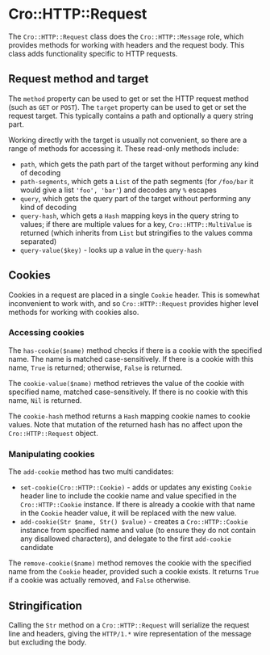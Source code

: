 # Cro::HTTP::Request

The `Cro::HTTP::Request` class does the `Cro::HTTP::Message` role, which
provides methods for working with headers and the request body. This class
adds functionality specific to HTTP requests.

## Request method and target

The `method` property can be used to get or set the HTTP request method (such
as `GET` or `POST`). The `target` property can be used to get or set the
request target. This typically contains a path and optionally a query string
part.

Working directly with the target is usually not convenient, so there are a
range of methods for accessing it. These read-only methods include:

* `path`, which gets the path part of the target without performing any kind
  of decoding
* `path-segments`, which gets a `List` of the path segments (for `/foo/bar`
  it would give a list `'foo', 'bar'`) and decodes any `%` escapes
* `query`, which gets the query part of the target without performing any
  kind of decoding
* `query-hash`, which gets a `Hash` mapping keys in the query string to
  values; if there are multiple values for a key, `Cro::HTTP::MultiValue` is
  returned (which inherits from `List` but stringifies to the values comma
  separated)
* `query-value($key)` - looks up a value in the `query-hash`

## Cookies

Cookies in a request are placed in a single `Cookie` header. This is somewhat
inconvenient to work with, and so `Cro::HTTP::Request` provides higher level
methods for working with cookies also.

### Accessing cookies

The `has-cookie($name)` method checks if there is a cookie with the specified
name. The name is matched case-sensitively. If there is a cookie with this
name, `True` is returned; otherwise, `False` is returned.

The `cookie-value($name)` method retrieves the value of the cookie with
specified name, matched case-sensitively. If there is no cookie with this
name, `Nil` is returned.

The `cookie-hash` method returns a `Hash` mapping cookie names to cookie
values. Note that mutation of the returned hash has no affect upon the
`Cro::HTTP::Request` object.

### Manipulating cookies

The `add-cookie` method has two multi candidates:

* `set-cookie(Cro::HTTP::Cookie)` - adds or updates any existing `Cookie`
  header line to include the cookie name and value specified in the
  `Cro::HTTP::Cookie` instance. If there is already a cookie with that
  name in the `Cookie` header value, it will be replaced with the new value.
* `add-cookie(Str $name, Str() $value)` - creates a `Cro::HTTP::Cookie`
  instance from specified name and value (to ensure they do not contain any
  disallowed characters), and delegate to the first `add-cookie` candidate

The `remove-cookie($name)` method removes the cookie with the specified name
from the `Cookie` header, provided such a cookie exists. It returns `True` if
a cookie was actually removed, and `False` otherwise.

## Stringification

Calling the `Str` method on a `Cro::HTTP::Request` will serialize the request
line and headers, giving the `HTTP/1.*` wire representation of the message
but excluding the body.
